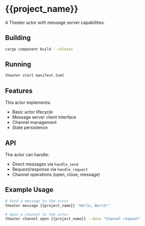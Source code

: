 # {{project_name}}

A Theater actor with message server capabilities.

## Building

```bash
cargo component build --release
```

## Running

```bash
theater start manifest.toml
```

## Features

This actor implements:

- Basic actor lifecycle
- Message server client interface
- Channel management
- State persistence

## API

The actor can handle:

- Direct messages via `handle_send`
- Request/response via `handle_request`
- Channel operations (open, close, message)

## Example Usage

```bash
# Send a message to the actor
theater message {{project_name}} "Hello, World!"

# Open a channel to the actor
theater channel open {{project_name}} --data "Channel request"
```
